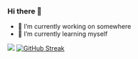 ### Hi there 👋

- 🔭 I’m currently working on somewhere
- 🌱 I’m currently learning myself

![](https://github-readme-stats.vercel.app/api?username=lingeringsound&theme=dark)
[![GitHub Streak](https://streak-stats.demolab.com?user=lingeringsound&theme=dark-smoky&locale=zh_Hans&date_format=%5BY.%5Dn.j)](https://git.io/streak-stats)
